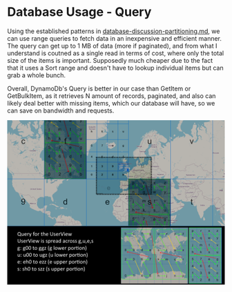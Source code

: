# Database Usage - Query

Using the established patterns in [database-discussion-partitioning.md](database-discussion-partitioning.md), we can use range queries to fetch data in an inexpensive and efficient manner. The query can get up to 1 MB of data (more if paginated), and from what I understand is coutned as a single read in terms of cost, where only the total size of the items is important. Supposedly much cheaper due to the fact that it uses a Sort range and doesn't have to lookup individual items but can grab a whole bunch.

Overall, DynamoDb's Query is better in our case than GetItem or GetBulkItem, as it retrieves N amount of records, paginated, and also can likely deal better with missing items, which our database will have, so we can save on bandwidth and requests.

![user-view-and-queries-example](..\img\user-view-and-queries-example.png)
